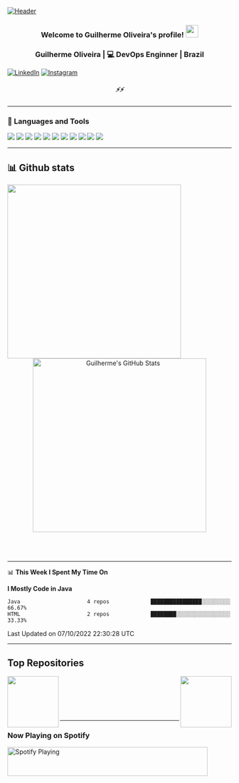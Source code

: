 [![Header](https://raw.githubusercontent.com/guilherme-aroliveira/guilherme-aroliveira/main/images/my_github_banner.png "Header")](https://www.linkedin.com/in/guilherme-oliveira-86ar/)

<h3 align="center">
    Welcome to Guilherme Oliveira's profile!
  <img src="https://github.com/guilherme-aroliveira/guilherme-aroliveira/blob/main/images/wave.gif" width="28">
</h3>

<div align="center">
  <h3> Guilherme Oliveira | 💻 DevOps Enginner | Brazil </h3>
</div>

<p align="center">
  
</p> 

[![LinkedIn][1.1]][1] 
[![Instagram][1.2]][2]

<h5 align="center">
   <i>⚡️⚡️</i>
  </h5>

  ---
  ### 🔧 Languages and Tools

![](https://img.shields.io/badge/OS-Linux-yellow?style=flat)
![](https://img.shields.io/badge/Shell-Bash-brightgreen?style=flat)
![](https://img.shields.io/badge/Editor-VSCode-blue?style=flat)
![](https://img.shields.io/badge/Editor-Atom-brightgreen?style=flat)
![](https://img.shields.io/badge/SQL%20Client-Dbeaver-663F1D?style=flat)
![](https://img.shields.io/badge/Code-Java-red?style=flat)
![](https://img.shields.io/badge/Code-PHP-blue?style=flat)
![](https://img.shields.io/badge/Code-Python-blue?style=flat)
![](https://img.shields.io/badge/DBMS-MariaDB-663F1D?style=flat)
![](https://img.shields.io/badge/Tools-Docker-blue?style=flat)
![](https://img.shields.io/badge/Cloud-AWS-yellow?style=flat)

  ---
## 📊 Github stats

<div align=center>
  <a href="https://github.com/guilherme-aroliveira/guilherme-aroliveira">
    <img align="left" width=390 src="https://github-readme-stats.vercel.app/api/top-langs/?username=guilherme-aroliveira&layout=compact&theme=onedark" >
  </a>

  <a href="https://github.com/guilherme-aroliveira/guilherme-aroliveira">
    <img align="rigth" width=390 src="https://github-readme-stats.vercel.app/api?username=guilherme-aroliveira&show_icons=true&line_height=27&count_private=true&theme=onedark" alt="Guilherme's GitHub Stats" />
  </a>
</div>
<br/><br/><br/>

  ---

  📊 **This Week I Spent My Time On**
<!--START_SECTION:waka-->
**I Mostly Code in Java** 

```text
Java                     4 repos             ████████████████░░░░░░░░░   66.67% 
HTML                     2 repos             ████████░░░░░░░░░░░░░░░░░   33.33%

```



 Last Updated on 07/10/2022 22:30:28 UTC
<!--END_SECTION:waka-->
  ---

## Top Repositories

<div width="100%" align="center"> 
  <a align="left" href="https://github.com/guilherme-aroliveira/guilherme-aroliveira">
    <img align="left" height="115" src="https://github-readme-stats.vercel.app/api/pin/?username=guilherme-aroliveira&repo=una-project1&show_owner=true&theme=onedark" />
  </a>

  <a align="right" href="https://github.com/guilherme-aroliveira/guilherme-aroliveira">
    <img align="right" height="115" src="https://github-readme-stats.vercel.app/api/pin/?username=guilherme-aroliveira&repo=google-glass&show_owner=true&theme=onedark" />
  </a>
</div>
<br/><br/><br/><br/><br/>

  ---

 ### Now Playing on Spotify

[<img src="https://natemoo-re-guilherme-aroliveira.vercel.app/now-playing" width="450" height="65" alt="Spotify Playing"/>](https://open.spotify.com/user/11163880889)               

<!-- Icons -->

[1.1]: https://img.shields.io/twitter/url?label=Linkedin&logo=Linkedin&style=social&url=https%3A%2F%2Fwww.linkedin.com%2Fin%2Fguilherme-oliveira-86ar%2F (LinkedIn icon)
[1.2]: https://img.shields.io/twitter/url?label=Intagram&logo=Instagram&style=social&url=https%3A%2F%2Fwww.instagram.com%2Fguilherme.ar86%2F (Instagram Icon)


<!-- Links to your social media accounts -->

[1]: https://www.linkedin.com/in/guilherme-oliveira-86ar/
[2]: https://www.instagram.com/guilherme.ar86/








